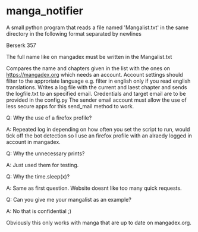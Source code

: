 # manga_notifier

A small python program that reads a file named 'Mangalist.txt' in the same directory in the following format separated by newlines

Berserk 357

The full name like on mangadex must be written in the Mangalist.txt

Compares the name and chapters given in the list with the ones on https://mangadex.org which needs an account. Account 
settings should filter to the approriate language e.g. filter in english only if you read english translations.
Writes a log file with the current and laest chapter and sends the logfile.txt to an specified email. Credentials
and target email are to be provided in the config.py
The sender email account must allow the use of less secure apps for this send_mail method to work.

Q: Why the use of a firefox profile?

A: Repeated log in depending on how often you set the script to run, would tick off the bot detection so I use an 
   firefox profile with an alraedy logged in account in mangadex.
   
Q: Why the unnecessary prints?

A: Just used them for testing.

Q: Why the time.sleep(x)?

A: Same as first question. Website doesnt like too many quick requests.

Q: Can you give me your mangalist as an example?

A: No that is confidential ;)

Obviously this only works with manga that are up to date on mangadex.org.

